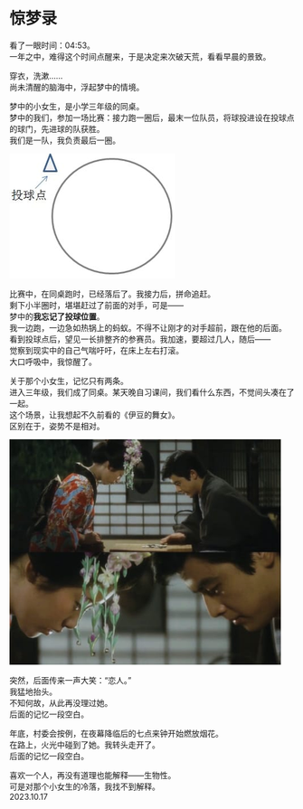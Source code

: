 # 惊梦录
   
看了一眼时间：04:53。   
一年之中，难得这个时间点醒来，于是决定来次破天荒，看看早晨的景致。   
   
穿衣，洗漱……   
尚未清醒的脑海中，浮起梦中的情境。   
   
梦中的小女生，是小学三年级的同桌。   
梦中的我们，参加一场比赛：接力跑一圈后，最末一位队员，将球投进设在投球点的球门，先进球的队获胜。   
我们是一队，我负责最后一圈。   
   
![wdqbs_231017_01](..\Images\wdqbs_231017_01.jpg)   
   
比赛中，在同桌跑时，已经落后了。我接力后，拼命追赶。   
剩下小半圈时，堪堪赶过了前面的对手，可是——   
梦中的**我忘记了投球位置**。   
我一边跑，一边急如热锅上的蚂蚁。不得不让刚才的对手超前，跟在他的后面。   
看到投球点后，望见一长排整齐的参赛员。我加速，要超过几人，随后——   
觉察到现实中的自己气喘吁吁，在床上左右打滚。   
大口呼吸中，我惊醒了。   
   
关于那个小女生，记忆只有两条。   
进入三年级，我们成了同桌。某天晚自习课间，我们看什么东西，不觉间头凑在了一起。   
这个场景，让我想起不久前看的《伊豆的舞女》。   
区别在于，姿势不是相对。   
   
![wdqbs_231017_02](..\Images\wdqbs_231017_02.jpg)   
  
突然，后面传来一声大笑：“恋人。”   
我猛地抬头。   
不知何故，从此再没理过她。   
后面的记忆一段空白。   
   
年底，村委会按例，在夜幕降临后的七点来钟开始燃放烟花。   
在路上，火光中碰到了她。我转头走开了。   
后面的记忆一段空白。   
   
喜欢一个人，再没有道理也能解释——生物性。   
可是对那个小女生的冷落，我找不到解释。   
2023.10.17